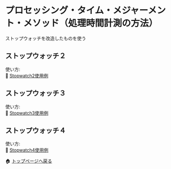 # プロセッシング・タイム・メジャーメント・メソッド（処理時間計測の方法）

ストップウォッチを改造したものを使う  

## ストップウォッチ２

使い方:  
📄 [Stopwatch2使用例](../VisualStudioProjects/RMUPractice/RMUPractice/Stopwatch2/Example.cs)  

## ストップウォッチ３

使い方:  
📄 [Stopwatch3使用例](../VisualStudioProjects/RMUPractice/RMUPractice/Stopwatch3/Example.cs)  

## ストップウォッチ４

使い方:  
📄 [Stopwatch4使用例](../VisualStudioProjects/RMUPractice/RMUPractice/Stopwatch4/Example.cs)  

🏠 [トップページへ戻る](../README.md)  
